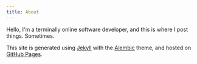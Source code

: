 ```yaml
---
title: About
---
```


Hello, I'm a terminally online software developer, and this is where I post things. Sometimes.

This site is generated using [Jekyll](https://jekyllrb.com/) with the [Alembic](https://github.com/daviddarnes/alembic) theme, and hosted on [GitHub Pages](https://pages.github.com/).
